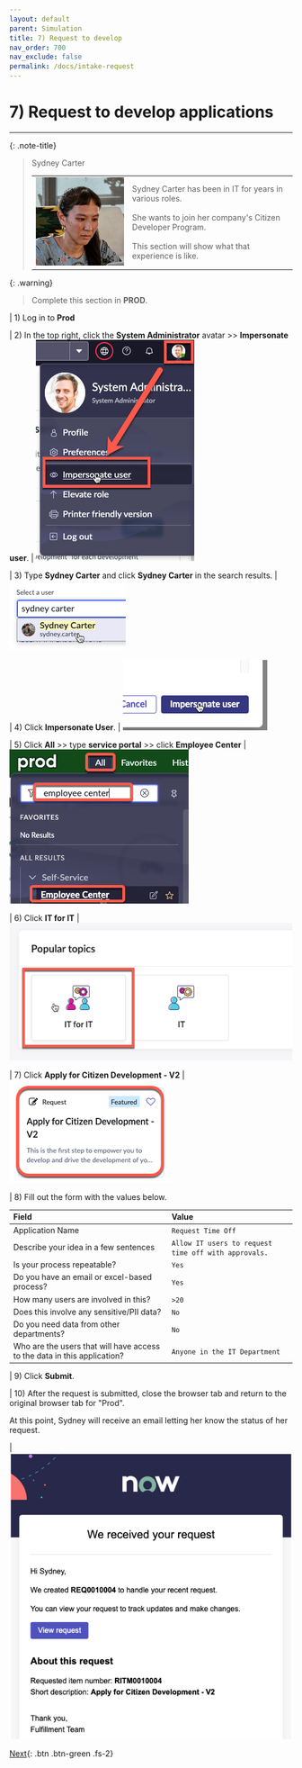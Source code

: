 ```yaml
---
layout: default
parent: Simulation
title: 7) Request to develop
nav_order: 700
nav_exclude: false
permalink: /docs/intake-request
---
```


# 7) Request to develop applications

---

{: .note-title}
> Sydney Carter
> <table>
> <tbody>
> <tr>
> <td>
> <img src="../assets/images/2023-03-28-15-52-55.png">
> </td>
> <td>
> Sydney Carter has been in IT for years in various roles.<br/>
> <br/>
> She wants to join her company's Citizen Developer Program.<br/>
> <br/>
> This section will show what that experience is like.
> </td>
> </tr>
> </tbody>
> </table>

{: .warning}
> Complete this section in **PROD**.

| 1) Log in to **Prod**

| 2) In the top right, click the **System Administrator** avatar >> **Impersonate user**.
| ![](../assets/images/2023-03-14-12-31-53.png)

| 3) Type **Sydney Carter** and click **Sydney Carter** in the search results.
| ![](../assets/images/2023-03-14-12-34-01.png)

| 4) Click **Impersonate User**. 
| ![](../assets/images/2023-03-14-12-34-24.png)

| 5) Click **All** >> type **service portal** >> click **Employee Center** 
| ![](../assets/images/2023-07-05-10-07-57.png)

| 6) Click **IT for IT** 
| ![](../assets/images/2023-03-14-12-36-45.png)

| 7) Click **Apply for Citizen Development - V2**
| ![](../assets/images/2023-07-05-15-48-46.png)

| 8) Fill out the form with the values below. 

| Field | Value 
|:---|:---
| Application Name | ```Request Time Off``` 
| Describe your idea in a few sentences | ```Allow IT users to request time off with approvals.```
| Is your process repeatable? | ```Yes```
| Do you have an email or excel-based process? | ```Yes```
| How many users are involved in this? | ```>20```
| Does this involve any sensitive/PII data? | ```No```
| Do you need data from other departments? | ```No```
| Who are the users that will have access to the data in this application? | ```Anyone in the IT Department```

| 9) Click **Submit**.

| 10) After the request is submitted, close the browser tab and return to the original browser tab for "Prod". 

At this point, Sydney will receive an email letting her know the status of her request. 

| ![](../assets/images/2023-07-05-15-59-36.png)

[Next](/lab-aemc-utah/docs/intake-approval){: .btn .btn-green .fs-2}
